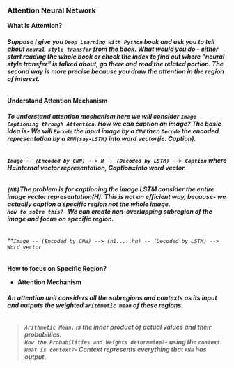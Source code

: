 ### **Attention Neural Network**
**What is Attention?**
###### **Suppose I give you `Deep Learning with Python` book and ask you to tell about `neural style transfer` from the book. What would you do - either start reading the whole book or check the index to find out where "neural style transfer" is talked about, go there and read the related portion. The second way is more precise because you draw the attention in the region of interest.**
**Understand Attention Mechanism**
###### **To understand attention mechanism here we will consider `Image Captioning through Attention`. How we can caption an image? The basic idea is- We will `Encode` the input image by a `CNN` then `Decode` the encoded representation by a `RNN(say-LSTM)` into word vector(ie. Caption).**
###### **`Image -- (Encoded by CNN) --> H -- (Decoded by LSTM) --> Caption`      where H=internal vector representation, Caption=into word vector.**
###### **`[NB]`The problem is for captioning the image LSTM consider the entire image vector representation(H). This is not an efficient way, because- we actually caption a specific region not the whole image.<br>`How to solve this?`- We can create non-overlapping subregion of the image and focus on specific region.**
###### **`Image -- (Encoded by CNN) --> (h1.....hn) -- (Decoded by LSTM) --> Word vector`
**How to focus on Specific Region?**
* **Attention Mechanism**
###### **An attention unit considers all the subregions and contexts as its input and outputs the weighted `arithmetic mean` of these regions.**
> ###### **`Arithmetic Mean:` is the inner product of actual values and their probabiliies.<br>`How the Probabilities and Weights deternmine?`- using the `context`.<br>`What is context?`- Context represents everything that `RNN` has output.**
